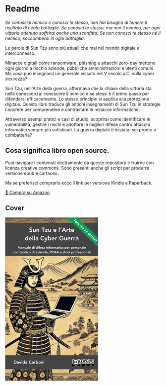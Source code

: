 # Readme

*Se conosci il nemico e conosci te stesso, non hai bisogno di temere il risultato di cento battaglie. Se conosci te stesso, ma non il nemico, per ogni vittoria ottenuta soffrirai anche una sconfitta. Se non conosci te stesso né il nemico, soccomberai in ogni battaglia.*

Le parole di Sun Tzu sono più attuali che mai nel mondo digitale e interconnesso.

Minacce digitali come ransomware, phishing e attacchi zero-day mettono ogni giorno a rischio aziende, pubbliche amministrazioni e utenti comuni. Ma cosa può insegnarci un generale vissuto nel V secolo a.C. sulla cyber sicurezza?

Sun Tzu, nell'Arte della guerra, affermava che la chiave della vittoria sta nella conoscenza: conoscere il nemico e se stessi è il primo passo per difendersi efficacemente. Lo stesso principio si applica alla protezione digitale. Questo libro traduce gli antichi insegnamenti di Sun Tzu in strategie concrete per comprendere e contrastare le minacce informatiche.

Attraverso esempi pratici e casi di studio, scoprirai come identificare le vulnerabilità, gestire i rischi e adottare le migliori difese contro attacchi informatici sempre più sofisticati. La guerra digitale è iniziata: sei pronto a combatterla?

## Cosa significa libro open source.

Puoi navigare i contenuti direttamente da questo repository e fruirne con licenza creative commons. Sono presenti anche gli script per produrre versione epub e cartaceo.

Ma se preferisci comprarlo ecco il link per versione Kindle e Paperback.

[ 🛒 Compra su Amazon](https://www.amazon.it/lArte-della-Cyber-Guerra-professionali/dp/B0F4MGDS28)


## Cover

<img src="images/cover.jpg" width=300px />
